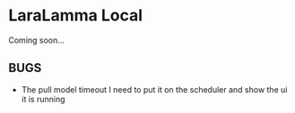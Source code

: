 # LaraLamma Local

Coming soon...



## BUGS

  * The pull model timeout I need to put it on the scheduler and show the ui it is running
